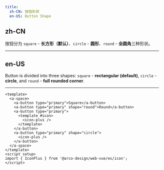 ```yaml
title:
  zh-CN: 按钮形状
  en-US: Button Shape
```

## zh-CN

按钮分为 `square` - **长方形（默认）**、`circle` - **圆形**、`round` - **全圆角**三种形状。

---

## en-US

Button is divided into three shapes: `square` - **rectangular (default)**, `circle` - **circle**, and `round` - **full rounded corner**.

---

```vue
<template>
  <a-space>
    <a-button type="primary">Square</a-button>
    <a-button type="primary" shape="round">Round</a-button>
    <a-button type="primary">
      <template #icon>
        <icon-plus />
      </template>
    </a-button>
    <a-button type="primary" shape="circle">
      <icon-plus />
    </a-button>
  </a-space>
</template>
<script setup>
import { IconPlus } from '@arco-design/web-vue/es/icon';
</script>
```
